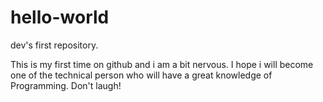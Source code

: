 # hello-world
dev's first repository.

This is my first time on github and i am a bit nervous.
I hope i will become one of the technical person who will have a great knowledge of Programming. Don't laugh!
